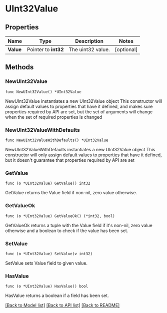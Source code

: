 # UInt32Value

## Properties

Name | Type | Description | Notes
------------ | ------------- | ------------- | -------------
**Value** | Pointer to **int32** | The uint32 value. | [optional] 

## Methods

### NewUInt32Value

`func NewUInt32Value() *UInt32Value`

NewUInt32Value instantiates a new UInt32Value object
This constructor will assign default values to properties that have it defined,
and makes sure properties required by API are set, but the set of arguments
will change when the set of required properties is changed

### NewUInt32ValueWithDefaults

`func NewUInt32ValueWithDefaults() *UInt32Value`

NewUInt32ValueWithDefaults instantiates a new UInt32Value object
This constructor will only assign default values to properties that have it defined,
but it doesn't guarantee that properties required by API are set

### GetValue

`func (o *UInt32Value) GetValue() int32`

GetValue returns the Value field if non-nil, zero value otherwise.

### GetValueOk

`func (o *UInt32Value) GetValueOk() (*int32, bool)`

GetValueOk returns a tuple with the Value field if it's non-nil, zero value otherwise
and a boolean to check if the value has been set.

### SetValue

`func (o *UInt32Value) SetValue(v int32)`

SetValue sets Value field to given value.

### HasValue

`func (o *UInt32Value) HasValue() bool`

HasValue returns a boolean if a field has been set.


[[Back to Model list]](../README.md#documentation-for-models) [[Back to API list]](../README.md#documentation-for-api-endpoints) [[Back to README]](../README.md)


